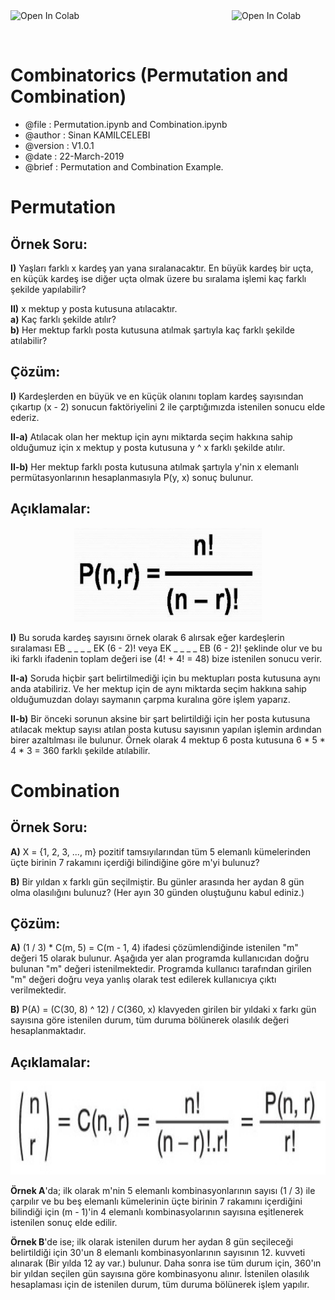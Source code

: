 <a href="https://colab.research.google.com/github/sinankamilcelebi/Combinatorics/blob/master/Permutation.ipynb">
<img src="https://colab.research.google.com/assets/colab-badge.svg" width="150" height="50" alt="Open In Colab" title = "Permutation" align="left"/>
</a>

<a href="https://colab.research.google.com/github/sinankamilcelebi/Combinatorics/blob/master/Combination.ipynb">
<img src="https://colab.research.google.com/assets/colab-badge.svg" width="150" height="50" alt="Open In Colab" title = "Combination" align="right"/>
</a>

<br><br>

# Combinatorics (Permutation and Combination)

* @file : Permutation.ipynb and Combination.ipynb
* @author : Sinan KAMILCELEBI
* @version : V1.0.1
* @date : 22-March-2019
* @brief : Permutation and Combination Example.

# Permutation

## Örnek Soru:
<b>I)</b> Yaşları farklı x kardeş yan yana sıralanacaktır. En büyük kardeş bir uçta, en küçük kardeş ise diğer uçta olmak üzere bu sıralama işlemi kaç farklı şekilde yapılabilir? 

<b>II)</b> x mektup y posta kutusuna atılacaktır.   
<b>a)</b> Kaç farklı şekilde atılır?  
<b>b)</b> Her mektup farklı posta kutusuna atılmak şartıyla kaç farklı şekilde atılabilir?

## Çözüm:
<b>I)</b> Kardeşlerden en büyük ve en küçük olanını toplam kardeş sayısından çıkartıp (x - 2) sonucun faktöriyelini 2 ile çarptığımızda istenilen sonucu elde ederiz.  

<b>II-a)</b> Atılacak olan her mektup için aynı miktarda seçim hakkına sahip olduğumuz için x mektup y posta kutusuna  y ^ x farklı şekilde atılır.  

<b>II-b)</b> Her mektup farklı posta kutusuna atılmak şartıyla y'nin x elemanlı permütasyonlarının hesaplanmasıyla P(y, x) sonuç bulunur.

## Açıklamalar:

<p align = "center">
<img src = "permutation_function.jpg" alt = "Permutation Function" title = "Permutation Function" width = "300" height = "150" />
</p>

<b>I)</b> Bu soruda kardeş sayısını örnek olarak 6 alırsak eğer kardeşlerin sıralaması EB _ _ _ _ EK (6 - 2)! veya EK _ _ _ _ EB (6 - 2)! şeklinde olur ve bu iki farklı ifadenin toplam değeri ise (4! + 4! = 48) bize istenilen sonucu verir.  

<b>II-a)</b> Soruda hiçbir şart belirtilmediği için bu mektupları posta kutusuna aynı anda atabiliriz. Ve her mektup için de aynı miktarda seçim hakkına sahip olduğumuzdan dolayı saymanın çarpma kuralına göre işlem yaparız. 

<b>II-b)</b> Bir önceki sorunun aksine bir şart belirtildiği için her posta kutusuna atılacak mektup sayısı atılan posta kutusu sayısının yapılan işlemin ardından birer azaltılması ile bulunur. Örnek olarak 4 mektup 6 posta kutusuna 6 * 5 * 4 * 3 = 360 farklı şekilde atılabilir. 

# Combination

## Örnek Soru:
<b>A)</b> X = {1, 2, 3, ..., m} pozitif tamsıyılarından tüm 5 elemanlı kümelerinden üçte birinin 7 rakamını içerdiği bilindiğine göre m'yi bulunuz?

<b>B)</b> Bir yıldan x farklı gün seçilmiştir. Bu günler arasında her aydan 8 gün olma olasılığını bulunuz? (Her ayın 30 günden oluştuğunu kabul ediniz.) 

## Çözüm:
<b>A)</b> (1 / 3) * C(m, 5) = C(m - 1, 4) ifadesi çözümlendiğinde istenilen "m" değeri 15 olarak bulunur. Aşağıda yer alan programda kullanıcıdan doğru bulunan "m" değeri istenilmektedir. Programda kullanıcı tarafından girilen "m" değeri doğru veya yanlış olarak test edilerek kullanıcıya çıktı verilmektedir.

<b>B)</b> P(A) = (C(30, 8) ^ 12) / C(360, x) klavyeden girilen bir yıldaki x farkı gün sayısına göre istenilen durum, tüm duruma bölünerek olasılık değeri hesaplanmaktadır.

## Açıklamalar:

<p align = "center">
<img src = "combination_function.jpg" alt = "Combination Function" title = "Combination Function" width = "700" height = "150" />
</p>

__Örnek A__'da; ilk olarak m'nin 5 elemanlı kombinasyonlarının sayısı (1 / 3) ile çarpılır ve bu beş elemanlı kümelerinin üçte birinin 7 rakamını içerdiğini bilindiği için (m - 1)'in 4 elemanlı kombinasyolarının sayısına eşitlenerek istenilen sonuç elde edilir.

__Örnek B__'de ise; ilk olarak istenilen durum her aydan 8 gün seçileceği belirtildiği için 30'un 8 elemanlı kombinasyonlarının sayısının 12. kuvveti alınarak (Bir yılda 12 ay var.) bulunur. Daha sonra ise tüm durum için, 360'ın bir yıldan seçilen gün sayısına göre kombinasyonu alınır. İstenilen olasılık hesaplaması için de istenilen durum, tüm duruma bölünerek işlem yapılır. 
